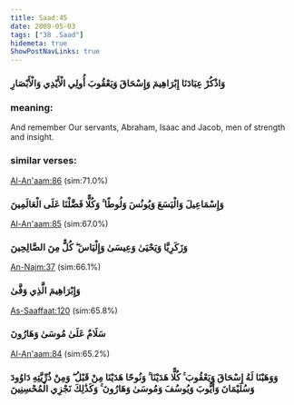 ```yaml
---
title: Saad:45
date: 2009-05-03
tags: ["38 .Saad"]
hidemeta: true 
ShowPostNavLinks: true 
---
```

### وَاذْكُرْ عِبَادَنَا إِبْرَاهِيمَ وَإِسْحَاقَ وَيَعْقُوبَ أُولِي الْأَيْدِي وَالْأَبْصَارِ
### meaning: 
And remember Our servants, Abraham, Isaac and Jacob, men of strength and insight.
### similar verses: 

[Al-An'aam:86](/6/86) (sim:71.0%)

### وَإِسْمَاعِيلَ وَالْيَسَعَ وَيُونُسَ وَلُوطًا ۚ وَكُلًّا فَضَّلْنَا عَلَى الْعَالَمِينَ

[Al-An'aam:85](/6/85) (sim:67.0%)

### وَزَكَرِيَّا وَيَحْيَىٰ وَعِيسَىٰ وَإِلْيَاسَ ۖ كُلٌّ مِنَ الصَّالِحِينَ

[An-Najm:37](/53/37) (sim:66.1%)

### وَإِبْرَاهِيمَ الَّذِي وَفَّىٰ

[As-Saaffaat:120](/37/120) (sim:65.8%)

### سَلَامٌ عَلَىٰ مُوسَىٰ وَهَارُونَ

[Al-An'aam:84](/6/84) (sim:65.2%)

### وَوَهَبْنَا لَهُ إِسْحَاقَ وَيَعْقُوبَ ۚ كُلًّا هَدَيْنَا ۚ وَنُوحًا هَدَيْنَا مِنْ قَبْلُ ۖ وَمِنْ ذُرِّيَّتِهِ دَاوُودَ وَسُلَيْمَانَ وَأَيُّوبَ وَيُوسُفَ وَمُوسَىٰ وَهَارُونَ ۚ وَكَذَٰلِكَ نَجْزِي الْمُحْسِنِينَ
